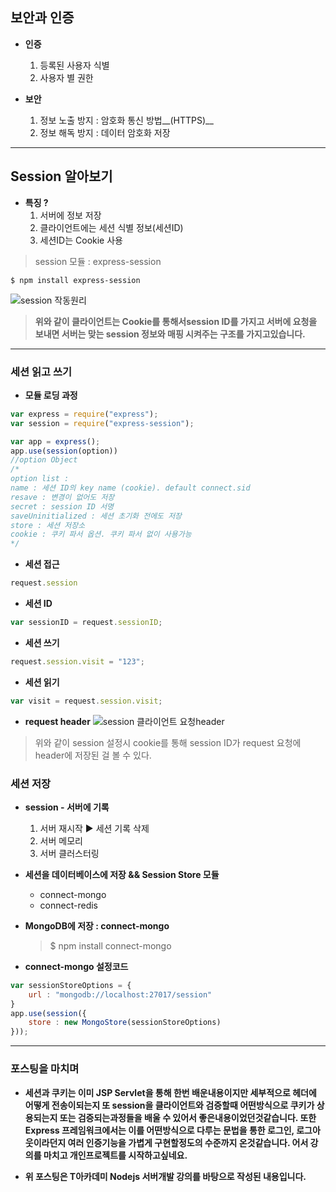 ## 보안과 인증

  - __인증__
    1. 등록된 사용자 식별
    2. 사용자 별 권한

  - __보안__
    1. 정보 노출 방지 : 암호화 통신 방법__(HTTPS)__
    2. 정보 해독 방지 : 데이터 암호화 저장

---

## Session 알아보기

  - __특징 ?__
    1. 서버에 정보 저장
    2. 클라이언트에는 세션 식별 정보(세션ID)
    3. 세션ID는 Cookie 사용

  > session 모듈 : express-session
  ```
  $ npm install express-session
  ```
![session 작동원리](http://i.imgur.com/KZA7rDn.png)


> __위와 같이 클라이언트는 Cookie를 통해서session ID를 가지고 서버에 요청을 보내면 서버는 맞는 session 정보와 매핑 시켜주는 구조를 가지고있습니다.__

---

### 세션 읽고 쓰기
  - __모듈 로딩 과정__
  ```javascript
  var express = require("express");
  var session = require("express-session");

  var app = express();
  app.use(session(option))
  //option Object
  /*
  option list :
  name : 세션 ID의 key name (cookie). default connect.sid
  resave : 변경이 없어도 저장
  secret : session ID 서명
  saveUninitialized : 세션 초기화 전에도 저장
  store : 세션 저장소
  cookie : 쿠키 파서 옵션. 쿠키 파서 없이 사용가능
  */
  ```

  - __세션 접근__
  ```javascript
  request.session
  ```

  - __세션 ID__
  ```javascript
  var sessionID = request.sessionID;
  ```

  - __세션 쓰기__
  ```javascript
  request.session.visit = "123";
  ```

  - __세션 읽기__
  ```javascript
  var visit = request.session.visit;
  ```
  - __request header__
![session 클라이언트 요청header](http://i.imgur.com/txcyVgT.png)

> 위와 같이 session 설정시 cookie를 통해 session ID가 request 요청에 header에 저장된 걸 볼 수 있다.

### __세션 저장__

  - __session - 서버에 기록__
    1. 서버 재시작 ▶ 세션 기록 삭제
    2. 서버 메모리
    3. 서버 클러스터링

  - __세션을 데이터베이스에 저장 && Session Store 모듈__
    - connect-mongo
    - connect-redis


  - __MongoDB에 저장 : connect-mongo__
    > $ npm install connect-mongo

  - __connect-mongo 설정코드__
  ```javascript
  var sessionStoreOptions = {
      url : "mongodb://localhost:27017/session"
  }
  app.use(session({
      store : new MongoStore(sessionStoreOptions)
  }));
  ```

  ---
  ### 포스팅을 마치며
  - __세션과 쿠키는 이미 JSP Servlet을 통해 한번 배운내용이지만 세부적으로 헤더에 어떻게 전송이되는지 또 session을 클라이언트와 검증할때 어떤방식으로 쿠키가 상용되는지 또는 검증되는과정들을 배울 수 있어서 좋은내용이었던것같습니다. 또한 Express 프레임워크에서는 이를 어떤방식으로 다루는 문법을 통한 로그인, 로그아웃이라던지 여러 인증기능을 가볍게 구현할정도의 수준까지 온것같습니다. 어서 강의를 마치고 개인프로젝트를 시작하고싶네요.__





  - __위 포스팅은 T아카데미 Nodejs 서버개발 강의를 바탕으로 작성된 내용입니다.__
